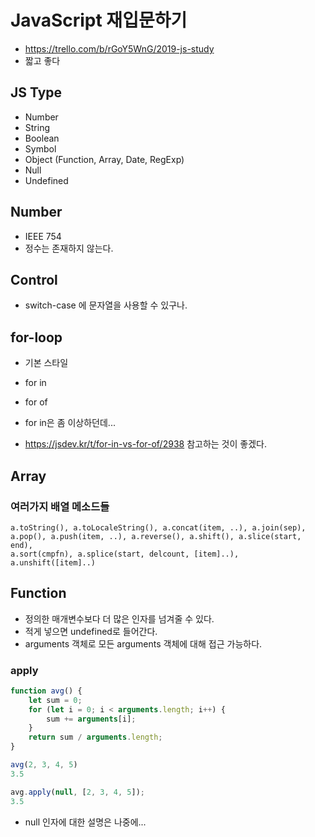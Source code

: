 # JavaScript 재입문하기

- https://trello.com/b/rGoY5WnG/2019-js-study
- 짧고 좋다

## JS Type

- Number
- String
- Boolean
- Symbol
- Object (Function, Array, Date, RegExp)
- Null
- Undefined

## Number

- IEEE 754
- 정수는 존재하지 않는다.

## Control

- switch-case 에 문자열을 사용할 수 있구나.

## for-loop

- 기본 스타일
- for in
- for of

- for in은 좀 이상하던데...
- https://jsdev.kr/t/for-in-vs-for-of/2938 참고하는 것이 좋겠다.

## Array

### 여러가지 배열 메소드들

```
a.toString(), a.toLocaleString(), a.concat(item, ..), a.join(sep),
a.pop(), a.push(item, ..), a.reverse(), a.shift(), a.slice(start, end),
a.sort(cmpfn), a.splice(start, delcount, [item]..), a.unshift([item]..)
```

## Function

- 정의한 매개변수보다 더 많은 인자를 넘겨줄 수 있다.
- 적게 넣으면 undefined로 들어간다.
- arguments 객체로 모든 arguments 객체에 대해 접근 가능하다.

### apply

```js
function avg() {
	let sum = 0;
	for (let i = 0; i < arguments.length; i++) {
		sum += arguments[i];
	}
	return sum / arguments.length;
}

avg(2, 3, 4, 5)
3.5

avg.apply(null, [2, 3, 4, 5]);
3.5
```

- null 인자에 대한 설명은 나중에...
